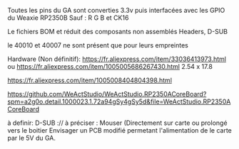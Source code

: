 Toutes les pins du GA sont converties 3.3v puis interfacées avec les GPIO du Weaxie RP2350B
Sauf : R G B et CK16
  

  
Le fichiers BOM et réduit des composants non assemblés
Headers, D-SUB

le 40010 et 40007 ne sont présent que pour leurs empreintes

Hardware (Non définitif):
https://fr.aliexpress.com/item/33036413973.html
ou
https://fr.aliexpress.com/item/1005005686267430.html 2.54 x 17.8

https://fr.aliexpress.com/item/1005008404804398.html

https://github.com/WeActStudio/WeActStudio.RP2350ACoreBoard?spm=a2g0o.detail.1000023.1.72a94gSy4gSy5d&file=WeActStudio.RP2350ACoreBoard

à definir:
D-SUB :// à préciser : Mouser (Directement sur carte ou prolongé vers le boitier 
Envisager un PCB modifié permetant l'alimentation de le carte par le 5V du GA.


